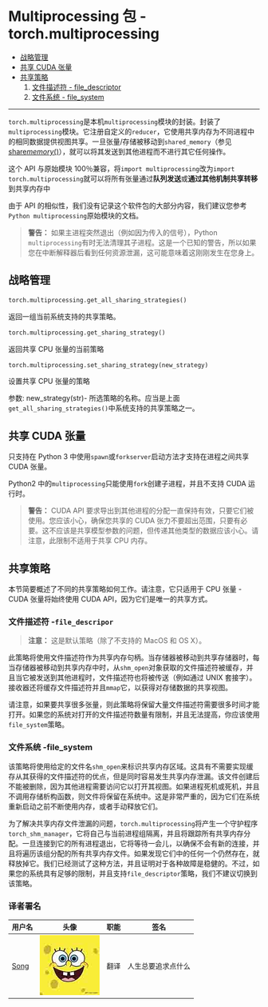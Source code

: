 # Multiprocessing 包 - torch.multiprocessing

*   [战略管理](https://ptorch.com/docs/1/torch-multiprocessing#strategy-management)
*   [共享 CUDA 张量](https://ptorch.com/docs/1/torch-multiprocessing#sharing-cuda-tensors)
*   [共享策略](https://ptorch.com/docs/1/torch-multiprocessing#sharing-strategies)
    1.  [文件描述符 - file_descriptor](https://ptorch.com/docs/1/torch-multiprocessing#file-descriptor-file-descriptor)
    2.  [文件系统 - file_system](https://ptorch.com/docs/1/torch-multiprocessing#file-system-file-system)

* * *

`torch.multiprocessing`是本机`multiprocessing`模块的封装。封装了`multiprocessing`模块。它注册自定义的`reducer`，它使用共享内存为不同进程中的相同数据提供视图共享。一旦张量/存储被移动到`shared_memory`（参见[share*memory*()](http://pytorch.org/docs/master/tensors.html#torch.Tensor.share_memory_)），就可以将其发送到其他进程而不进行其它任何操作。

这个 API 与原始模块 100％兼容，将`import multiprocessing`改为`import torch.multiprocessing`就可以将所有张量通过**队列发送**或**通过其他机制共享转移**到共享内存中

由于 API 的相似性，我们没有记录这个软件包的大部分内容，我们建议您参考`Python multiprocessing`原始模块的文档。

> **警告：** 如果主进程突然退出（例如因为传入的信号），Python `multiprocessing`有时无法清理其子进程。这是一个已知的警告，所以如果您在中断解释器后看到任何资源泄漏，这可能意味着这刚刚发生在您身上。

## 战略管理

```py
torch.multiprocessing.get_all_sharing_strategies() 
```

返回一组当前系统支持的共享策略。

```py
torch.multiprocessing.get_sharing_strategy() 
```

返回共享 CPU 张量的当前策略

```py
torch.multiprocessing.set_sharing_strategy(new_strategy) 
```

设置共享 CPU 张量的策略

参数: new_strategy(str)- 所选策略的名称。应当是上面`get_all_sharing_strategies()`中系统支持的共享策略之一。

## 共享 CUDA 张量

只支持在 Python 3 中使用`spawn`或`forkserver`启动方法才支持在进程之间共享 CUDA 张量。

Python2 中的`multiprocessing`只能使用`fork`创建子进程，并且不支持 CUDA 运行时。

> **警告：** CUDA API 要求导出到其他进程的分配一直保持有效，只要它们被使用。您应该小心，确保您共享的 CUDA 张力不要超出范围，只要有必要。这不应该是共享模型参数的问题，但传递其他类型的数据应该小心。请注意，此限制不适用于共享 CPU 内存。

## 共享策略

本节简要概述了不同的共享策略如何工作。请注意，它只适用于 CPU 张量 - CUDA 张量将始终使用 CUDA API，因为它们是唯一的共享方式。

### 文件描述符 -`file_descripor`

> **注意：** 这是默认策略（除了不支持的 MacOS 和 OS X）。

此策略将使用文件描述符作为共享内存句柄。当存储器被移动到共享存储器时，每当存储器被移动到共享内存中时，从`shm_open`对象获取的文件描述符被缓存，并且当它被发送到其他进程时，文件描述符也将被传送（例如通过 UNIX 套接字）。接收器还将缓存文件描述符并且`mmap`它，以获得对存储数据的共享视图。

请注意，如果要共享很多张量，则此策略将保留大量文件描述符需要很多时间才能打开。如果您的系统对打开的文件描述符数量有限制，并且无法提高，你应该使用`file_system`策略。

### 文件系统 -file_system

该策略将使用给定的文件名`shm_open`来标识共享内存区域。这具有不需要实现缓存从其获得的文件描述符的优点，但是同时容易发生共享内存泄漏。该文件创建后不能被删除，因为其他进程需要访问它以打开其视图。如果进程死机或死机，并且不调用存储析构函数，则文件将保留在系统中。这是非常严重的，因为它们在系统重新启动之前不断使用内存，或者手动释放它们。

为了解决共享内存文件泄漏的问题，`torch.multiprocessing`将产生一个守护程序`torch_shm_manager`，它将自己与当前进程组隔离，并且将跟踪所有共享内存分配。一旦连接到它的所有进程退出，它将等待一会儿，以确保不会有新的连接，并且将遍历该组分配的所有共享内存文件。如果发现它们中的任何一个仍然存在，就释放掉它。我们已经测试了这种方法，并且证明对于各种故障是稳健的。不过，如果您的系统具有足够的限制，并且支持`file_descriptor`策略，我们不建议切换到该策略。

### 译者署名

| 用户名 | 头像 | 职能 | 签名 |
| --- | --- | --- | --- |
| [Song](https://ptorch.com) | ![](img/2018033000352689884.jpeg) | 翻译 | 人生总要追求点什么 |